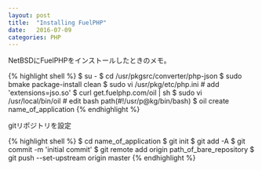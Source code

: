 ```yaml
---
layout: post
title:  "Installing FuelPHP"
date:   2016-07-09
categories: PHP
---
```

NetBSDにFuelPHPをインストールしたときのメモ。

{% highlight shell %}
$ su -
$ cd /usr/pkgsrc/converter/php-json
$ sudo bmake package-install clean
$ sudo vi /usr/pkg/etc/php.ini      # add 'extensions=jso.so'
$ curl get.fuelphp.com/oil | sh
$ sudo vi /usr/local/bin/oil   # edit bash path(#!/usr/p@kg/bin/bash)
$ oil create name_of_application
{% endhighlight %}

gitリポジトリを設定

{% highlight shell %}
$ cd name_of_application
$ git init
$ git add -A
$ git commit -m 'initial commit'
$ git remote add origin path_of_bare_repository
$ git push --set-upstream origin master
{% endhighlight %}
